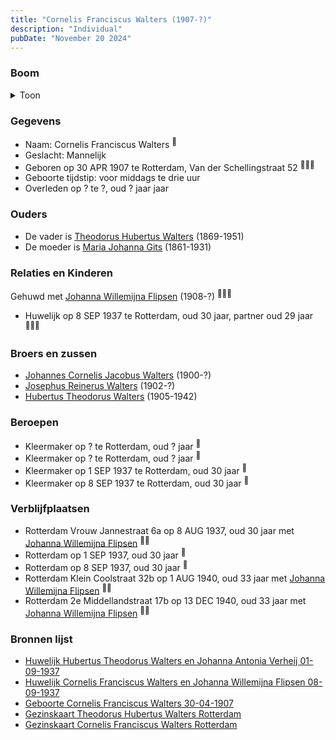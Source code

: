 ```yaml
---
title: "Cornelis Franciscus Walters (1907-?)"
description: "Individual"
pubDate: "November 20 2024"
---
```


### Boom
<details><summary>Toon</summary>

![test](https://www.plantuml.com/plantuml/svg/bPF1JkCm48RlVeeH73XLIeX2awegj2Y1hNPN5GlYM3d9q7ZZs97j25MexywKf9iUgWLkex7_cM_yZs-iuyQrjMIs4ghXXjUGyRpQ6DsgubPBRS0PhYmTeNAi50L2BamkiOknRjmMQgmpDBPBMOS6jTiso8wgvf9R2syC01RQ56WUIv5N2gsTJcikr6m60TinTW6hZrQMTOgpnn9reKrhuRwb9ew2PowfXpq3Rk67vtdZ4E0y2T8mNL27jnU1ijZ1T9BnRBlEj7CI9pEuZ67-T0T-T1N3XHtTKoszGPLfcvT78bkrKgwvAjQvqTPccXX9xGUmdFy6FmvzI4n3g3tVBsu4XwKkkL8SxeGxuheYhdIH14dmFouF_YIhFPTFSgMmGlK5dh1JnO4F3rGAJS7hWMewUSMY46hJNLq-_QG6SVo1bXBQPG3dKcnAjqKfzIlXxLZ_bADHVuFrCmo9Nac9_L4KiaExMsqKIa6rQLboOVCJBaKX_BFwSxS23-Qh1vhF6n_Dz-cpNCFrVejwh8Chpq9AhCLV2bCf6ejge1f_nQD-TM8l-ZxC2KUYWtVZmP3ej27HO4Z4Uk0XmMvG5VHztm40)
</details>

### Gegevens
- Naam: Cornelis Franciscus Walters <sup><a href="../s00104/" style="text-decoration:none" title="Geboorte Cornelis Franciscus Walters 30-04-1907">:link:</a></sup>
- Geslacht: Mannelijk
- Geboren op 30 APR 1907 te Rotterdam, Van der Schellingstraat 52 <sup><a href="../s00104/" style="text-decoration:none" title="Geboorte Cornelis Franciscus Walters 30-04-1907">:link:</a><a href="../s00235/" style="text-decoration:none" title="Gezinskaart Theodorus Hubertus Walters Rotterdam">:link:</a><a href="../s00237/" style="text-decoration:none" title="Gezinskaart Cornelis Franciscus Walters Rotterdam">:link:</a></sup>
- Geboorte tijdstip: voor middags te drie uur
- Overleden op ? te ?, oud ? jaar jaar 

### Ouders
- De vader is [Theodorus Hubertus Walters](../i00075/) (1869-1951)
- De moeder is [Maria Johanna Gits](../i00076/) (1861-1931)

### Relaties en Kinderen

Gehuwd met [Johanna Willemijna Flipsen](../i00087/) (1908-?) <sup><a href="../s00107/" style="text-decoration:none" title="Huwelijk Cornelis Franciscus Walters en Johanna Willemijna Flipsen 08-09-1937">:link:</a><a href="../s00235/" style="text-decoration:none" title="Gezinskaart Theodorus Hubertus Walters Rotterdam">:link:</a><a href="../s00237/" style="text-decoration:none" title="Gezinskaart Cornelis Franciscus Walters Rotterdam">:link:</a></sup>
- Huwelijk op 8 SEP 1937 te Rotterdam, oud 30 jaar, partner oud 29 jaar <sup><a href="../s00107/" style="text-decoration:none" title="Huwelijk Cornelis Franciscus Walters en Johanna Willemijna Flipsen 08-09-1937">:link:</a><a href="../s00235/" style="text-decoration:none" title="Gezinskaart Theodorus Hubertus Walters Rotterdam">:link:</a><a href="../s00237/" style="text-decoration:none" title="Gezinskaart Cornelis Franciscus Walters Rotterdam">:link:</a></sup>

### Broers en zussen
- [Johannes Cornelis Jacobus Walters](../i00083/) (1900-?)
- [Josephus Reinerus Walters](../i00073/) (1902-?)
- [Hubertus Theodorus Walters](../i00084/) (1905-1942)

### Beroepen
- Kleermaker op ? te Rotterdam, oud ? jaar <sup><a href="../s00235/" style="text-decoration:none" title="Gezinskaart Theodorus Hubertus Walters Rotterdam">:link:</a></sup>
- Kleermaker op ? te Rotterdam, oud ? jaar <sup><a href="../s00237/" style="text-decoration:none" title="Gezinskaart Cornelis Franciscus Walters Rotterdam">:link:</a></sup>
- Kleermaker op 1 SEP 1937 te Rotterdam, oud 30 jaar <sup><a href="../s00106/" style="text-decoration:none" title="Huwelijk Hubertus Theodorus Walters en Johanna Antonia Verheij 01-09-1937">:link:</a></sup>
- Kleermaker op 8 SEP 1937 te Rotterdam, oud 30 jaar <sup><a href="../s00107/" style="text-decoration:none" title="Huwelijk Cornelis Franciscus Walters en Johanna Willemijna Flipsen 08-09-1937">:link:</a></sup>

### Verblijfplaatsen
- Rotterdam Vrouw Jannestraat 6a op 8 AUG 1937, oud 30 jaar met [Johanna Willemijna Flipsen](../i00087/) <sup><a href="../s00237/" style="text-decoration:none" title="Gezinskaart Cornelis Franciscus Walters Rotterdam">:link:</a><a href="../s00235/" style="text-decoration:none" title="Gezinskaart Theodorus Hubertus Walters Rotterdam">:link:</a></sup>
- Rotterdam  op 1 SEP 1937, oud 30 jaar  <sup><a href="../s00106/" style="text-decoration:none" title="Huwelijk Hubertus Theodorus Walters en Johanna Antonia Verheij 01-09-1937">:link:</a></sup>
- Rotterdam  op 8 SEP 1937, oud 30 jaar  <sup><a href="../s00107/" style="text-decoration:none" title="Huwelijk Cornelis Franciscus Walters en Johanna Willemijna Flipsen 08-09-1937">:link:</a></sup>
- Rotterdam Klein Coolstraat 32b op 1 AUG 1940, oud 33 jaar met [Johanna Willemijna Flipsen](../i00087/) <sup><a href="../s00237/" style="text-decoration:none" title="Gezinskaart Cornelis Franciscus Walters Rotterdam">:link:</a><a href="../s00235/" style="text-decoration:none" title="Gezinskaart Theodorus Hubertus Walters Rotterdam">:link:</a></sup>
- Rotterdam 2e Middellandstraat 17b op 13 DEC 1940, oud 33 jaar met [Johanna Willemijna Flipsen](../i00087/) <sup><a href="../s00237/" style="text-decoration:none" title="Gezinskaart Cornelis Franciscus Walters Rotterdam">:link:</a><a href="../s00235/" style="text-decoration:none" title="Gezinskaart Theodorus Hubertus Walters Rotterdam">:link:</a></sup>

### Bronnen lijst
- [Huwelijk Hubertus Theodorus Walters en Johanna Antonia Verheij 01-09-1937](../s00106/)
- [Huwelijk Cornelis Franciscus Walters en Johanna Willemijna Flipsen 08-09-1937](../s00107/)
- [Geboorte Cornelis Franciscus Walters 30-04-1907](../s00104/)
- [Gezinskaart Theodorus Hubertus Walters Rotterdam](../s00235/)
- [Gezinskaart Cornelis Franciscus Walters Rotterdam](../s00237/)